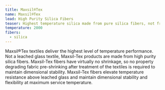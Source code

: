 ```yaml
---
title: Maxsil®Tex
name: Maxsil®Tex
lead: High Purity Silica Fibers
teaser: Highest temperature silica made from pure silica fibers, not from leached glass
temperature: 2000
fibers:
  - silica
---
```

Maxsil®Tex textiles deliver the highest level of temperature performance. Not a leached glass textile, Maxsil-Tex products are made from high purity silica fibers. Maxsil-Tex fibers have virtually no shrinkage, so no property degrading fabric pre-shrinking after treatment of the textiles is required to maintain dimensional stability. Maxsil-Tex fibers elevate temperature resistance above leached glass and maintain dimensional stability and flexibility at maximum service temperature.
